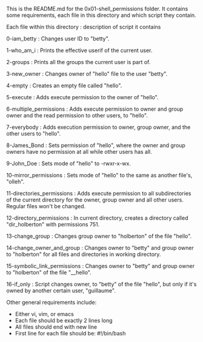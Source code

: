 This is the README.md for the 0x01-shell_permissions folder. It contains some requirements, each file in this directory and which script they contain.

Each file within this directory : description of script it contains

0-iam_betty : Changes user ID to "betty".

1-who_am_i : Prints the effective userif of the current user.

2-groups : Prints all the groups the current user is part of.

3-new_owner : Changes owner of "hello" file to the user "betty".

4-empty : Creates an empty file called "hello".

5-execute : Adds execute permission to the owner of "hello".

6-multiple_permissions : Adds execute permission to owner and group owner and the read permission to other users, to "hello".

7-everybody : Adds execution permission to owner, group owner, and the other users to "hello".

8-James_Bond : Sets permission of "hello", where the owner and group owners have no permission at all while other users has all.

9-John_Doe : Sets mode of "hello" to -rwxr-x-wx.

10-mirror_permissions : Sets mode of "hello" to the same as another file's, "olleh".

11-directories_permissions : Adds execute permission to all subdirectories of the current directory for the owner, group owner and all other users. Regular files won't be changed.

12-directory_permissions : In current directory, creates a directory called "dir_holberton" with permissions 751.

13-change_group : Changes group owner to "holberton" of the file "hello".

14-change_owner_and_group : Changes owner to "betty" and group owner to "holberton" for all files and directories in working directory.

15-symbolic_link_permissions : Changes owner to "betty" and group owner to "holberton" of the file "__hello".

16-if_only : Script changes owner, to "betty" of the file "hello", but only if it's owned by another certain user, "guillaume".

Other general requirements include:
- Either vi, vim, or emacs
- Each file should be exactly 2 lines long
- All files should end with new line
- First line for each file should be: #!/bin/bash
